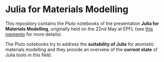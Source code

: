 # Julia for Materials Modelling

This repository contains the Pluto notebooks of the presentation
**Julia for Materials Modelling**, originally held on the 22nd May
at EPFL (see [this memento](https://memento.epfl.ch/event/julia-for-materials-modelling-2/)
for more details).

The Pluto notebooks try to address the **suitability of Julia** for atomistic materials
modelling and they provide an overview of the **current state** of Julia tools
in this field.
